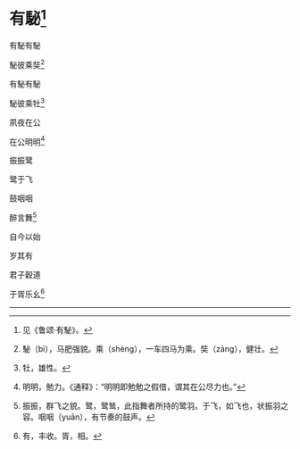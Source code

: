    

# 有駜[^1]

有駜有駜

駜彼乘奘[^2]

有駜有駜

駜彼乘牡[^3]

夙夜在公

在公明明[^4]

振振鹭

鹭于飞

鼓咽咽

醉言舞[^5]

自今以始

岁其有

君子穀道

于胥乐幺[^6]

* * *

[^1]: 见《鲁颂·有駜》。
[^2]: 駜（bì），马肥强貌。乘（shèng），一车四马为乘。奘（zàng），健壮。
[^3]: 牡，雄性。
[^4]: 明明，勉力。《通释》：“明明即勉勉之假借，谓其在公尽力也。”
[^5]: 振振，群飞之貌。鹭，鹭鸶，此指舞者所持的鹭羽。于飞，如飞也，状振羽之容。咽咽（yuān），有节奏的鼓声。
[^6]: 有，丰收。胥，相。